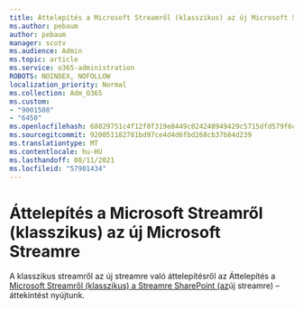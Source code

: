 ```yaml
---
title: Áttelepítés a Microsoft Streamről (klasszikus) az új Microsoft Streamre
ms.author: pebaum
author: pebaum
manager: scotv
ms.audience: Admin
ms.topic: article
ms.service: o365-administration
ROBOTS: NOINDEX, NOFOLLOW
localization_priority: Normal
ms.collection: Adm_O365
ms.custom:
- "9001508"
- "6450"
ms.openlocfilehash: 68829751c4f12f8f319e8449c024248949429c5715dfd579f6cbc67d59584b5f
ms.sourcegitcommit: 920051182781bd97ce4d4d6fbd268cb37b84d239
ms.translationtype: MT
ms.contentlocale: hu-HU
ms.lasthandoff: 08/11/2021
ms.locfileid: "57901434"
---
```

# <a name="migrate-from-microsoft-stream-classic-to-the-new-microsoft-stream"></a>Áttelepítés a Microsoft Streamről (klasszikus) az új Microsoft Streamre

A klasszikus streamről az új streamre való áttelepítésről az Áttelepítés a [Microsoft Streamről (klasszikus) a Streamre SharePoint (az](https://docs.microsoft.com/stream/streamnew/stream-classic-to-new-migration-overview)új streamre) – áttekintést nyújtunk.